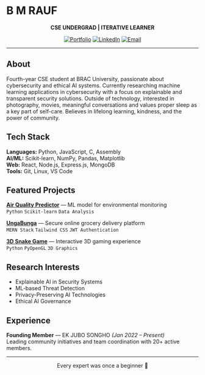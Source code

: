 # B M RAUF

<div align="center">

**CSE UNDERGRAD | ITERATIVE LEARNER**

[![Portfolio](https://img.shields.io/badge/🌐_Portfolio-00D9FF?style=flat-square&logoColor=white)](https://www.bmrauf.me)
[![LinkedIn](https://img.shields.io/badge/LinkedIn-0077B5?style=flat-square&logo=linkedin&logoColor=white)](https://www.linkedin.com/in/mebmrauf)
[![Email](https://img.shields.io/badge/Email-D14836?style=flat-square&logo=gmail&logoColor=white)](mailto:bmrauf.me@gmail.com)

</div>

---

## About

Fourth-year CSE student at BRAC University, passionate about cybersecurity and ethical AI systems. Currently researching machine learning applications in cybersecurity with a focus on explainable and transparent security solutions. Outside of technology, interested in photography, movies, meaningful conversations and values proper sleep as a key part of self-care. Believes in lifelong learning, kindness, and the power of community.

## Tech Stack

**Languages:** Python, JavaScript, C, Assembly  
**AI/ML:** Scikit-learn, NumPy, Pandas, Matplotlib  
**Web:** React, Node.js, Express.js, MongoDB  
**Tools:** Git, Linux, VS Code

## Featured Projects

**[Air Quality Predictor](https://github.com/mebmrauf/Air-Quality-Predictor)** — ML model for environmental monitoring  
`Python` `Scikit-learn` `Data Analysis`

**[UngaBunga](https://github.com/mebmrauf/UngaBunga)** — Secure online grocery delivery platform  
`MERN Stack` `Tailwind CSS` `JWT Authentication`

**[3D Snake Game](https://github.com/mebmrauf/3D-Snake-Game)** — Interactive 3D gaming experience  
`Python` `PyOpenGL` `3D Graphics`

## Research Interests

- Explainable AI in Security Systems
- ML-based Threat Detection
- Privacy-Preserving AI Technologies
- Ethical AI Governance

## Experience

**Founding Member** — EK JUBO SONGHO *(Jan 2022 – Present)*  
Leading community initiatives and team coordination with 20+ active members.

---

<div align="center"> 

Every expert was once a beginner 🌟

</div>












